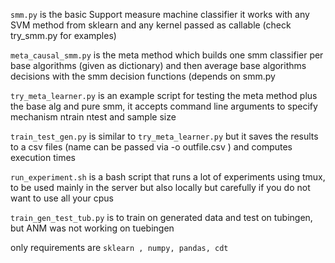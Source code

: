 `smm.py` is the basic Support measure machine classifier it works with any SVM method from sklearn and any kernel passed as callable (check try_smm.py for examples)

`meta_causal_smm.py` is the meta method which builds one smm classifier per base algorithms (given as dictionary) and then average base algorithms decisions with the smm decision functions (depends on smm.py


`try_meta_learner.py` is an example script for testing the meta method plus the base alg and pure smm, it accepts command line arguments to specify mechanism ntrain ntest and sample size

`train_test_gen.py` is similar to `try_meta_learner.py` but it saves the results to a csv files (name can be passed via -o outfile.csv ) and computes execution times

`run_experiment.sh` is a bash script that runs a lot of experiments using tmux, to be used mainly in the server but also locally but carefully if you do not want to use all your cpus

`train_gen_test_tub.py` is to train on generated data and test on tubingen, but ANM was not working on tuebingen

only requirements are `sklearn , numpy, pandas, cdt`
